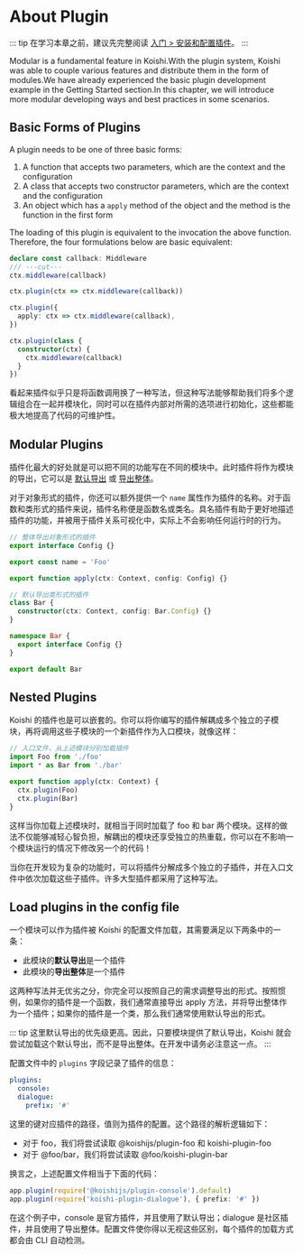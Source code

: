# About Plugin

::: tip
在学习本章之前，建议先完整阅读 [入门 > 安装和配置插件](../../manual/usage/market.md)。
:::

Modular is a fundamental feature in Koishi.With the plugin system, Koishi was able to couple various features and distribute them in the form of modules.We have already experienced the basic plugin development example in the Getting Started section.In this chapter, we will introduce more modular developing ways and best practices in some scenarios.

## Basic Forms of Plugins

A plugin needs to be one of three basic forms:

1. A function that accepts two parameters, which are the context and the configuration
2. A class that accepts two constructor parameters, which are the context and the configuration
3. An object which has a `apply` method of the object and the method is the function in the first form

The loading of this plugin is equivalent to the invocation the above function. Therefore, the four formulations below are basic equivalent:

```ts
declare const callback: Middleware
/// ---cut---
ctx.middleware(callback)

ctx.plugin(ctx => ctx.middleware(callback))

ctx.plugin({
  apply: ctx => ctx.middleware(callback),
})

ctx.plugin(class {
  constructor(ctx) {
    ctx.middleware(callback)
  }
})
```

看起来插件似乎只是将函数调用换了一种写法，但这种写法能够帮助我们将多个逻辑组合在一起并模块化，同时可以在插件内部对所需的选项进行初始化，这些都能极大地提高了代码的可维护性。

## Modular Plugins

插件化最大的好处就是可以把不同的功能写在不同的模块中。此时插件将作为模块的导出，它可以是 [默认导出](https://developer.mozilla.org/zh-CN/docs/Web/JavaScript/Reference/Statements/import#导入默认值) 或 [导出整体](https://developer.mozilla.org/zh-CN/docs/Web/JavaScript/Reference/Statements/import#导入整个模块的内容)。

对于对象形式的插件，你还可以额外提供一个 `name` 属性作为插件的名称。对于函数和类形式的插件来说，插件名称便是函数名或类名。具名插件有助于更好地描述插件的功能，并被用于插件关系可视化中，实际上不会影响任何运行时的行为。

```ts title=foo.ts
// 整体导出对象形式的插件
export interface Config {}

export const name = 'Foo'

export function apply(ctx: Context, config: Config) {}
```

```ts title=bar.ts
// 默认导出类形式的插件
class Bar {
  constructor(ctx: Context, config: Bar.Config) {}
}

namespace Bar {
  export interface Config {}
}

export default Bar
```

## Nested Plugins

Koishi 的插件也是可以嵌套的。你可以将你编写的插件解耦成多个独立的子模块，再将调用这些子模块的一个新插件作为入口模块，就像这样：

```ts title=index.ts
// 入口文件，从上述模块分别加载插件
import Foo from './foo'
import * as Bar from './bar'

export function apply(ctx: Context) {
  ctx.plugin(Foo)
  ctx.plugin(Bar)
}
```

这样当你加载上述模块时，就相当于同时加载了 foo 和 bar 两个模块。这样的做法不仅能够减轻心智负担，解耦出的模块还享受独立的热重载，你可以在不影响一个模块运行的情况下修改另一个的代码！

当你在开发较为复杂的功能时，可以将插件分解成多个独立的子插件，并在入口文件中依次加载这些子插件。许多大型插件都采用了这种写法。

## Load plugins in the config file

一个模块可以作为插件被 Koishi 的配置文件加载，其需要满足以下两条中的一条：

- 此模块的**默认导出**是一个插件
- 此模块的**导出整体**是一个插件

这两种写法并无优劣之分，你完全可以按照自己的需求调整导出的形式。按照惯例，如果你的插件是一个函数，我们通常直接导出 apply 方法，并将导出整体作为一个插件；如果你的插件是一个类，那么我们通常使用默认导出的形式。

::: tip
这里默认导出的优先级更高。因此，只要模块提供了默认导出，Koishi 就会尝试加载这个默认导出，而不是导出整体。在开发中请务必注意这一点。
:::

配置文件中的 `plugins` 字段记录了插件的信息：

```yaml title=koishi.yml
plugins:
  console:
  dialogue:
    prefix: '#'
```

这里的键对应插件的路径，值则为插件的配置。这个路径的解析逻辑如下：

- 对于 foo，我们将尝试读取 @koishijs/plugin-foo 和 koishi-plugin-foo
- 对于 @foo/bar，我们将尝试读取 @foo/koishi-plugin-bar

换言之，上述配置文件相当于下面的代码：

```ts
app.plugin(require('@koishijs/plugin-console').default)
app.plugin(require('koishi-plugin-dialogue'), { prefix: '#' })
```

在这个例子中，console 是官方插件，并且使用了默认导出；dialogue 是社区插件，并且使用了导出整体。配置文件使你得以无视这些区别，每个插件的加载方式都会由 CLI 自动检测。

